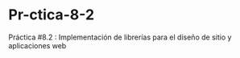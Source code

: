 # Pr-ctica-8-2
Práctica #8.2 : Implementación de librerías para el diseño de sitio y aplicaciones web
